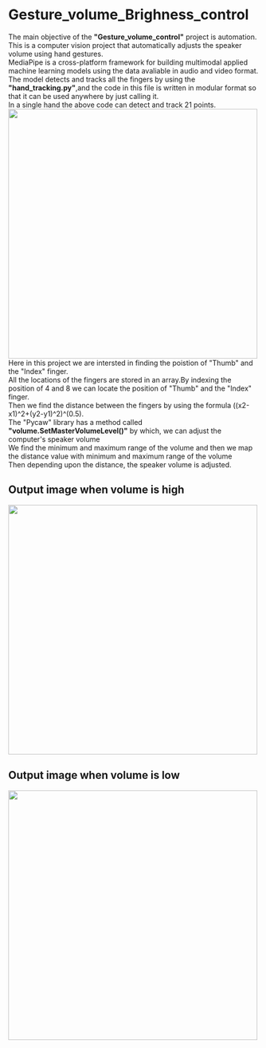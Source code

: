 # Gesture_volume_Brighness_control
The main objective of the <b>"Gesture_volume_control"</b>  project is automation.<br>
This is a computer vision project that automatically  adjusts the speaker volume using hand gestures.<br>
MediaPipe is a cross-platform framework for building multimodal applied machine learning models using the data avaliable in audio and video format.<br>
The model detects and tracks all the fingers by using the <b>"hand_tracking.py"</b>,and the code in this file is written in modular format so that it can be used anywhere by just calling it.<br>
In a single hand the above code can detect and track 21 points.<br>
<image src="images/hand_landmarks.png" width=500><br> 
Here in this project we are intersted in finding the poistion of "Thumb" and the "Index" finger.<br>
All the locations of the fingers are stored in an array.By indexing the position of 4 and 8 we can locate the position of "Thumb" and the "Index" finger.<br>
Then we find the distance between the fingers by using the formula ((x2-x1)^2+(y2-y1)^2)^(0.5).<br>
The "Pycaw" library has a method called <b>"volume.SetMasterVolumeLevel()"</b> by which, we can adjust the computer's speaker volume<br>
We find the minimum and maximum range of the volume and then we map the distance value with minimum and maximum range of the volume<br>
Then depending upon the distance, the speaker volume is adjusted.
## Output image when volume is high 
<image src="images/volume_high.jpeg" width=500><br> 
## Output image when volume is low 
<image src="images/volume_low.jpeg" width=500><br> 


